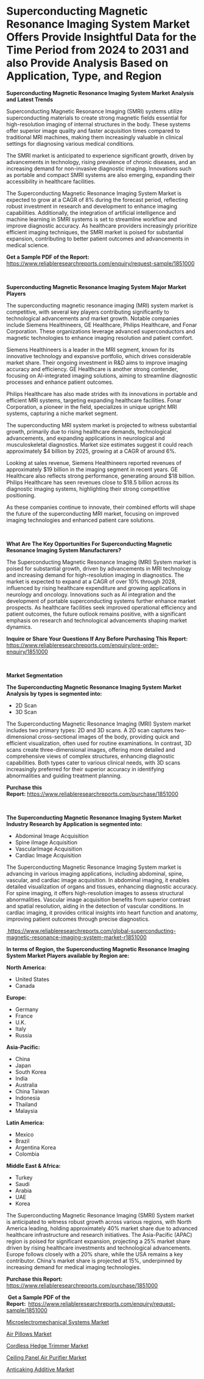 <p><h1>Superconducting Magnetic Resonance Imaging System Market Offers Provide Insightful Data for the Time Period from 2024 to 2031 and also Provide Analysis Based on Application, Type, and Region</h1></p><p><strong>Superconducting Magnetic Resonance Imaging System Market Analysis and Latest Trends</strong></p>
<p><p>Superconducting Magnetic Resonance Imaging (SMRI) systems utilize superconducting materials to create strong magnetic fields essential for high-resolution imaging of internal structures in the body. These systems offer superior image quality and faster acquisition times compared to traditional MRI machines, making them increasingly valuable in clinical settings for diagnosing various medical conditions.</p><p>The SMRI market is anticipated to experience significant growth, driven by advancements in technology, rising prevalence of chronic diseases, and an increasing demand for non-invasive diagnostic imaging. Innovations such as portable and compact SMRI systems are also emerging, expanding their accessibility in healthcare facilities. </p><p>The Superconducting Magnetic Resonance Imaging System Market is expected to grow at a CAGR of 8% during the forecast period, reflecting robust investment in research and development to enhance imaging capabilities. Additionally, the integration of artificial intelligence and machine learning in SMRI systems is set to streamline workflow and improve diagnostic accuracy. As healthcare providers increasingly prioritize efficient imaging techniques, the SMRI market is poised for substantial expansion, contributing to better patient outcomes and advancements in medical science.</p></p>
<p><strong>Get a Sample PDF of the Report:&nbsp;</strong> <a href="https://www.reliableresearchreports.com/enquiry/request-sample/1851000?utm_campaign=120&utm_medium=2&utm_source=Github&utm_content=ia&utm_term=17102024&utm_id=superconducting-magnetic-resonance-imaging-system">https://www.reliableresearchreports.com/enquiry/request-sample/1851000</a></p>
<p>&nbsp;</p>
<p><strong>Superconducting Magnetic Resonance Imaging System Major Market Players</strong></p>
<p><p>The superconducting magnetic resonance imaging (MRI) system market is competitive, with several key players contributing significantly to technological advancements and market growth. Notable companies include Siemens Healthineers, GE Healthcare, Philips Healthcare, and Fonar Corporation. These organizations leverage advanced superconductors and magnetic technologies to enhance imaging resolution and patient comfort.</p><p>Siemens Healthineers is a leader in the MRI segment, known for its innovative technology and expansive portfolio, which drives considerable market share. Their ongoing investment in R&D aims to improve imaging accuracy and efficiency. GE Healthcare is another strong contender, focusing on AI-integrated imaging solutions, aiming to streamline diagnostic processes and enhance patient outcomes.</p><p>Philips Healthcare has also made strides with its innovations in portable and efficient MRI systems, targeting expanding healthcare facilities. Fonar Corporation, a pioneer in the field, specializes in unique upright MRI systems, capturing a niche market segment.</p><p>The superconducting MRI system market is projected to witness substantial growth, primarily due to rising healthcare demands, technological advancements, and expanding applications in neurological and musculoskeletal diagnostics. Market size estimates suggest it could reach approximately $4 billion by 2025, growing at a CAGR of around 6%.</p><p>Looking at sales revenue, Siemens Healthineers reported revenues of approximately $19 billion in the imaging segment in recent years. GE Healthcare also reflects strong performance, generating around $18 billion. Philips Healthcare has seen revenues close to $18.5 billion across its diagnostic imaging systems, highlighting their strong competitive positioning.</p><p>As these companies continue to innovate, their combined efforts will shape the future of the superconducting MRI market, focusing on improved imaging technologies and enhanced patient care solutions.</p></p>
<p>&nbsp;</p>
<p><strong>What Are The Key Opportunities For Superconducting Magnetic Resonance Imaging System Manufacturers?</strong></p>
<p><p>The Superconducting Magnetic Resonance Imaging (MRI) System market is poised for substantial growth, driven by advancements in MRI technology and increasing demand for high-resolution imaging in diagnostics. The market is expected to expand at a CAGR of over 10% through 2028, influenced by rising healthcare expenditure and growing applications in neurology and oncology. Innovations such as AI integration and the development of portable superconducting systems further enhance market prospects. As healthcare facilities seek improved operational efficiency and patient outcomes, the future outlook remains positive, with a significant emphasis on research and technological advancements shaping market dynamics.</p></p>
<p><strong>Inquire or Share Your Questions If Any Before Purchasing This Report:</strong> <a href="https://www.reliableresearchreports.com/enquiry/pre-order-enquiry/1851000?utm_campaign=120&utm_medium=2&utm_source=Github&utm_content=ia&utm_term=17102024&utm_id=superconducting-magnetic-resonance-imaging-system">https://www.reliableresearchreports.com/enquiry/pre-order-enquiry/1851000</a></p>
<p>&nbsp;</p>
<p><strong>Market Segmentation</strong></p>
<p><strong>The Superconducting Magnetic Resonance Imaging System Market Analysis by types is segmented into:</strong></p>
<p><ul><li>2D Scan</li><li>3D Scan</li></ul></p>
<p><p>The Superconducting Magnetic Resonance Imaging (MRI) System market includes two primary types: 2D and 3D scans. A 2D scan captures two-dimensional cross-sectional images of the body, providing quick and efficient visualization, often used for routine examinations. In contrast, 3D scans create three-dimensional images, offering more detailed and comprehensive views of complex structures, enhancing diagnostic capabilities. Both types cater to various clinical needs, with 3D scans increasingly preferred for their superior accuracy in identifying abnormalities and guiding treatment planning.</p></p>
<p><strong>Purchase this Report:&nbsp;</strong><a href="https://www.reliableresearchreports.com/purchase/1851000?utm_campaign=120&utm_medium=2&utm_source=Github&utm_content=ia&utm_term=17102024&utm_id=superconducting-magnetic-resonance-imaging-system">https://www.reliableresearchreports.com/purchase/1851000</a></p>
<p>&nbsp;</p>
<p><strong>The Superconducting Magnetic Resonance Imaging System Market Industry Research by Application is segmented into:</strong></p>
<p><ul><li>Abdominal Image Acquisition</li><li>Spine iImage Acquisition</li><li>VascularImage Acquisition</li><li>Cardiac Image Acquisition</li></ul></p>
<p><p>The Superconducting Magnetic Resonance Imaging System market is advancing in various imaging applications, including abdominal, spine, vascular, and cardiac image acquisition. In abdominal imaging, it enables detailed visualization of organs and tissues, enhancing diagnostic accuracy. For spine imaging, it offers high-resolution images to assess structural abnormalities. Vascular image acquisition benefits from superior contrast and spatial resolution, aiding in the detection of vascular conditions. In cardiac imaging, it provides critical insights into heart function and anatomy, improving patient outcomes through precise diagnostics.</p></p>
<p><a href="https://www.reliableresearchreports.com/global-superconducting-magnetic-resonance-imaging-system-market-r1851000?utm_campaign=120&utm_medium=2&utm_source=Github&utm_content=ia&utm_term=17102024&utm_id=superconducting-magnetic-resonance-imaging-system">&nbsp;https://www.reliableresearchreports.com/global-superconducting-magnetic-resonance-imaging-system-market-r1851000</a></p>
<p><strong>In terms of Region, the Superconducting Magnetic Resonance Imaging System Market Players available by Region are:</strong></p>
<p>
    <p> <strong> North America: </strong>
        <ul>
            <li>United States</li>
            <li>Canada</li>
        </ul>
        </p> 
    <p> <strong> Europe: </strong>
        <ul>
            <li>Germany</li>
            <li>France</li>
            <li>U.K.</li>
            <li>Italy</li>
            <li>Russia</li>
        </ul>
        </p> 
    <p> <strong> Asia-Pacific: </strong>
        <ul>
            <li>China</li>
            <li>Japan</li>
            <li>South Korea</li>
            <li>India</li>
            <li>Australia</li>
            <li>China Taiwan</li>
            <li>Indonesia</li>
            <li>Thailand</li>
            <li>Malaysia</li>
        </ul>
        </p> 
    <p> <strong> Latin America: </strong>
        <ul>
            <li>Mexico</li>
            <li>Brazil</li>
            <li>Argentina Korea</li>
            <li>Colombia</li>
        </ul>
        </p> 
    <p> <strong> Middle East & Africa: </strong>
        <ul>
            <li>Turkey</li>
            <li>Saudi</li>
            <li>Arabia</li>
            <li>UAE</li>
            <li>Korea</li>
        </ul>
    </p>
    </p>
<p><p>The Superconducting Magnetic Resonance Imaging (SMRI) System market is anticipated to witness robust growth across various regions, with North America leading, holding approximately 40% market share due to advanced healthcare infrastructure and research initiatives. The Asia-Pacific (APAC) region is poised for significant expansion, projecting a 25% market share driven by rising healthcare investments and technological advancements. Europe follows closely with a 20% share, while the USA remains a key contributor. China's market share is projected at 15%, underpinned by increasing demand for medical imaging technologies.</p></p>
<p><strong>Purchase this Report: </strong><a href="https://www.reliableresearchreports.com/purchase/1851000?utm_campaign=120&utm_medium=2&utm_source=Github&utm_content=ia&utm_term=17102024&utm_id=superconducting-magnetic-resonance-imaging-system">https://www.reliableresearchreports.com/purchase/1851000</a></p>
<p>&nbsp;<strong>Get a Sample PDF of the Report:&nbsp;&nbsp;</strong><a href="https://www.reliableresearchreports.com/enquiry/request-sample/1851000?utm_campaign=120&utm_medium=2&utm_source=Github&utm_content=ia&utm_term=17102024&utm_id=superconducting-magnetic-resonance-imaging-system">https://www.reliableresearchreports.com/enquiry/request-sample/1851000</a></p>
<p><strong></strong></p>
<p><p><a href="https://www.linkedin.com/pulse/microelectromechanical-systems-market-evolution-regional-adaptations-pzlgc?utm_campaign=120&utm_medium=2&utm_source=Github&utm_content=ia&utm_term=17102024&utm_id=superconducting-magnetic-resonance-imaging-system">Microelectromechanical Systems Market</a></p><p><a href="https://www.linkedin.com/pulse/global-air-pillows-62-cagr-forecast-2024-2031-enable-mkt-xfr6e?utm_campaign=120&utm_medium=2&utm_source=Github&utm_content=ia&utm_term=17102024&utm_id=superconducting-magnetic-resonance-imaging-system">Air Pillows Market</a></p><p><a href="https://issuu.com/reportprime-2/docs/cordless-hedge-trimmer-market-size-_47a7157ad4f849?utm_campaign=120&utm_medium=2&utm_source=Github&utm_content=ia&utm_term=17102024&utm_id=superconducting-magnetic-resonance-imaging-system">Cordless Hedge Trimmer Market</a></p><p><a href="https://github.com/ChristianClark406/Market-Research-Report-List-1/blob/main/ceiling-panel-air-purifier-market.md?utm_campaign=120&utm_medium=2&utm_source=Github&utm_content=ia&utm_term=17102024&utm_id=superconducting-magnetic-resonance-imaging-system">Ceiling Panel Air Purifier Market</a></p><p><a href="https://github.com/jennyt6m/Market-Research-Report-List-1/blob/main/anticaking-additive-market.md?utm_campaign=120&utm_medium=2&utm_source=Github&utm_content=ia&utm_term=17102024&utm_id=superconducting-magnetic-resonance-imaging-system">Anticaking Additive Market</a></p></p>